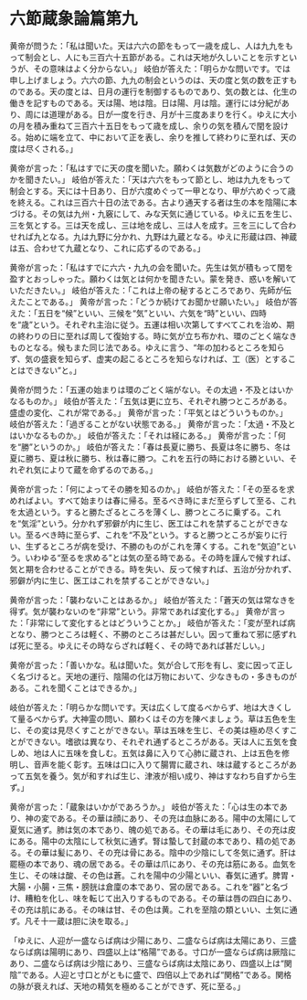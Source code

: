 # 六節蔵象論篇第九 #

黄帝が問うた：「私は聞いた。天は六六の節をもって一歳を成し、人は九九をもって制会とし、人にも三百六十五節がある。これは天地が久しいことを示すというが、その意味はよく分からない。」
岐伯が答えた：「明らかな問いです。では申し上げましょう。六六の節、九九の制会というのは、天の度と気の数を正すものである。天の度とは、日月の運行を制御するものであり、気の数とは、化生の働きを記すものである。天は陽、地は陰。日は陽、月は陰。運行には分紀があり、周には道理がある。日が一度を行き、月が十三度あまりを行く。ゆえに大小の月を積み重ねて三百六十五日をもって歳を成し、余りの気を積んで閏を設ける。始めに端を立て、中において正を表し、余りを推して終わりに至れば、天の度は尽くされる。」

黄帝が言った：「私はすでに天の度を聞いた。願わくは気数がどのように合うのかを聞きたい。」
岐伯が答えた：「天は六六をもって節とし、地は九九をもって制会とする。天には十日あり、日が六度めぐって一甲となり、甲が六めぐって歳を終える。これは三百六十日の法である。古より通天する者は生の本を陰陽に本づける。その気は九州・九竅にして、みな天気に通じている。ゆえに五を生じ、三を気とする。三は天を成し、三は地を成し、三は人を成す。三を三にして合わせれば九となる。九は九野に分かれ、九野は九蔵となる。ゆえに形蔵は四、神蔵は五、合わせて九蔵となり、これに応ずるのである。」

黄帝が言った：「私はすでに六六・九九の会を聞いた。先生は気が積もって閏を盈すとおっしゃった。願わくは気とは何かを聞きたい。蒙を発き、惑いを解いていただきたい。」
岐伯が答えた：「これは上帝の秘するところであり、先師が伝えたことである。」
黄帝が言った：「どうか続けてお聞かせ願いたい。」
岐伯が答えた：「五日を“候”といい、三候を“気”といい、六気を“時”といい、四時を“歳”という。それぞれ主治に従う。五運は相い次第してすべてこれを治め、期の終わりの日に至れば周して復始する。時に気が立ち布かれ、環のごとく端なきものとなる。候もまた同じ法である。ゆえに言う、“年の加わるところを知らず、気の盛衰を知らず、虚実の起こるところを知らなければ、工（医）とすることはできない”と。」

黄帝が問うた：「五運の始まりは環のごとく端がない。その太過・不及とはいかなるものか。」
岐伯が答えた：「五気は更に立ち、それぞれ勝つところがある。盛虚の変化、これが常である。」
黄帝が言った：「平気とはどういうものか。」
岐伯が答えた：「過ぎることがない状態である。」
黄帝が言った：「太過・不及とはいかなるものか。」
岐伯が答えた：「それは経にある。」
黄帝が言った：「何を“勝”というのか。」
岐伯が答えた：「春は長夏に勝ち、長夏は冬に勝ち、冬は夏に勝ち、夏は秋に勝ち、秋は春に勝つ。これを五行の時における勝といい、それぞれ気によりて蔵を命ずるのである。」

黄帝が言った：「何によってその勝を知るのか。」
岐伯が答えた：「その至るを求めればよい。すべて始まりは春に帰る。至るべき時にまだ至らずして至る、これを太過という。すると勝たざるところを薄くし、勝つところに乗ずる。これを“気淫”という。分かれず邪僻が内に生じ、医工はこれを禁ずることができない。至るべき時に至らず、これを“不及”という。すると勝つところが妄りに行い、生ずるところが病を受け、不勝のものがこれを薄くする。これを“気迫”という。いわゆる“至るを求める”とは気の至る時である。その時を謹んで候すれば、気と期を合わせることができる。時を失い、反って候すれば、五治が分かれず、邪僻が内に生じ、医工はこれを禁ずることができない。」

黄帝が言った：「襲わないことはあるか。」
岐伯が答えた：「蒼天の気は常なきを得ず。気が襲わないのを“非常”という。非常であれば変化する。」
黄帝が言った：「非常にして変化するとはどういうことか。」
岐伯が答えた：「変が至れば病となり、勝つところは軽く、不勝のところは甚だしい。因って重ねて邪に感ずれば死に至る。ゆえにその時ならざれば軽く、その時であれば甚だしい。」

黄帝が言った：「善いかな。私は聞いた。気が合して形を有し、変に因って正しく名づけると。天地の運行、陰陽の化は万物において、少なきもの・多きものがある。これを聞くことはできるか。」

岐伯が答えた：「明らかな問いです。天は広くして度るべからず、地は大きくして量るべからず。大神霊の問い、願わくはその方を陳べましょう。草は五色を生じ、その変は見尽くすことができない。草は五味を生じ、その美は極め尽くすことができない。嗜欲は異なり、それぞれ通ずるところがある。天は人に五気を食しめ、地は人に五味を食しむ。五気は鼻に入りて心肺に蔵され、上は五色を修明し、音声を能く彰す。五味は口に入りて腸胃に蔵され、味は蔵するところがあって五気を養う。気が和すれば生じ、津液が相い成り、神はすなわち自ずから生ず。」

黄帝が言った：「蔵象はいかがであろうか。」
岐伯が答えた：「心は生の本であり、神の変である。その華は顔にあり、その充は血脉にある。陽中の太陽にして夏気に通ず。肺は気の本であり、魄の処である。その華は毛にあり、その充は皮にある。陽中の太陰にして秋気に通ず。腎は蟄して封蔵の本であり、精の処である。その華は髪にあり、その充は骨にある。陰中の少陰にして冬気に通ず。肝は罷極の本であり、魂の居である。その華は爪にあり、その充は筋にある。血気を生じ、その味は酸、その色は蒼。これを陽中の少陽といい、春気に通ず。脾胃・大腸・小腸・三焦・膀胱は倉廩の本であり、営の居である。これを“器”と名づけ、糟粕を化し、味を転じて出入りするものである。その華は唇の四白にあり、その充は肌にある。その味は甘、その色は黄。これを至陰の類といい、土気に通ず。凡そ十一蔵は胆に決を取る。」

「ゆえに、人迎が一盛ならば病は少陽にあり、二盛ならば病は太陽にあり、三盛ならば病は陽明にあり、四盛以上は“格陽”である。寸口が一盛ならば病は厥陰にあり、二盛ならば病は少陰にあり、三盛ならば病は太陰にあり、四盛以上は“関陰”である。人迎と寸口とがともに盛で、四倍以上であれば“関格”である。関格の脉が衰えれば、天地の精気を極めることができず、死に至る。」
